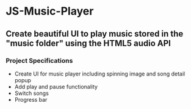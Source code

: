 # JS-Music-Player

## Create beautiful UI to play music stored in the "music folder" using the HTML5 audio API

### Project Specifications
  - Create UI for music player including spinning image and song detail popup
  - Add play and pause functionality
  - Switch songs
  - Progress bar
